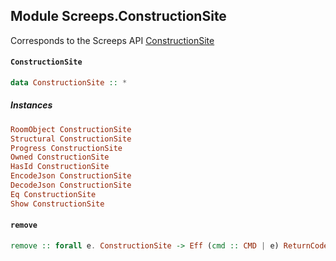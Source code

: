 ## Module Screeps.ConstructionSite

Corresponds to the Screeps API [ConstructionSite](http://support.screeps.com/hc/en-us/articles/203016342-ConstructionSite)

#### `ConstructionSite`

``` purescript
data ConstructionSite :: *
```

##### Instances
``` purescript
RoomObject ConstructionSite
Structural ConstructionSite
Progress ConstructionSite
Owned ConstructionSite
HasId ConstructionSite
EncodeJson ConstructionSite
DecodeJson ConstructionSite
Eq ConstructionSite
Show ConstructionSite
```

#### `remove`

``` purescript
remove :: forall e. ConstructionSite -> Eff (cmd :: CMD | e) ReturnCode
```


